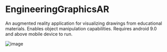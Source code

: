 # EngineeringGraphicsAR
An augmented reality application for visualizing drawings from educational materials. Enables object manipulation capabilities. Requires android 9.0 and above mobile device to run.


![image](https://user-images.githubusercontent.com/96531334/185414286-26e503d9-e29a-4175-bc5a-b006923c3c6c.png)
